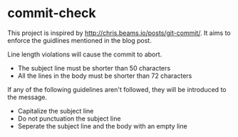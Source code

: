 # commit-check

This project is inspired by http://chris.beams.io/posts/git-commit/.
It aims to enforce the guidlines mentioned in the blog post.

Line length violations will cause the commit to abort.
* The subject line must be shorter than 50 characters
* All the lines in the body must be shorter than 72 characters

If any of the following guidelines aren't followed, they will be introduced to the message.
* Capitalize the subject line
* Do not punctuation the subject line
* Seperate the subject line and the body with an empty line
